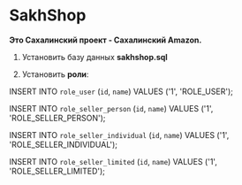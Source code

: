 # SakhShop

**Это Сахалинский проект - Сахалинский Amazon.**

1. Установить базу данных **sakhshop.sql**


2. Установить **роли**:

INSERT INTO `role_user` (`id`, `name`) VALUES ('1', 'ROLE_USER');



INSERT INTO `role_seller_person` (`id`, `name`) VALUES ('1', 'ROLE_SELLER_PERSON');



INSERT INTO `role_seller_individual` (`id`, `name`) VALUES ('1', 'ROLE_SELLER_INDIVIDUAL');



INSERT INTO `role_seller_limited` (`id`, `name`) VALUES ('1', 'ROLE_SELLER_LIMITED');


